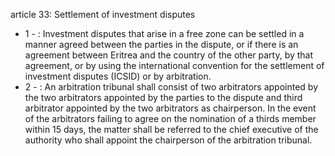 article 33: Settlement of investment disputes

<ul>
			<li>1 - : Investment disputes that arise in a free zone can be settled in a manner agreed between the parties in the dispute, or if there is an agreement between Eritrea and the country of the other party, by that agreement, or by using the international convention for the settlement of investment disputes (ICSID) or by arbitration. <ul>
			</ul></li>			<li>2 - : An arbitration tribunal shall consist of two arbitrators appointed by the two arbitrators appointed by the parties to the dispute and third arbitrator appointed by the two arbitrators as chairperson. In the event of the arbitrators failing to agree on the nomination of a thirds member within 15 days, the matter shall be referred to the chief executive of the authority who shall appoint the chairperson of the arbitration tribunal. <ul>
			</ul></li></ul>
